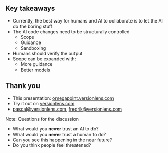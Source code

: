 ## Key takeaways

- Currently, the best way for humans and AI to collaborate is to let the AI do the boring stuff
- The AI code changes need to be structurally controlled
  - Scope
  - Guidance
  - Sandboxing
- Humans should verify the output
- Scope can be expanded with:
  - More guidance
  - Better models



## Thank you

- This presentation: [omegapoint.versionlens.com](https://omegapoint.versionlens.com)
- Try it out on [versionlens.com](https://versionlens.com)
- pascal@versionlens.com, fredrik@versionlens.com

Note:
Questions for the discussion
- What would you **never** trust an AI to do?
- What would you **never** trust a human to do?
- Can you see this happening in the near future?
- Do you think people feel threatened?